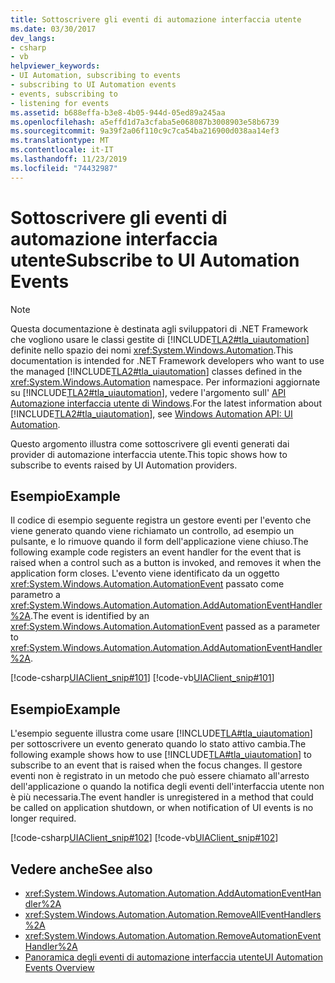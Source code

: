 ```yaml
---
title: Sottoscrivere gli eventi di automazione interfaccia utente
ms.date: 03/30/2017
dev_langs:
- csharp
- vb
helpviewer_keywords:
- UI Automation, subscribing to events
- subscribing to UI Automation events
- events, subscribing to
- listening for events
ms.assetid: b688effa-b3e8-4b05-944d-05ed89a245aa
ms.openlocfilehash: a5effd1d7a3cfaba5e068087b3008903e58b6739
ms.sourcegitcommit: 9a39f2a06f110c9c7ca54ba216900d038aa14ef3
ms.translationtype: MT
ms.contentlocale: it-IT
ms.lasthandoff: 11/23/2019
ms.locfileid: "74432987"
---
```

# <a name="subscribe-to-ui-automation-events"></a><span data-ttu-id="a0370-102">Sottoscrivere gli eventi di automazione interfaccia utente</span><span class="sxs-lookup"><span data-stu-id="a0370-102">Subscribe to UI Automation Events</span></span>
> [!NOTE]
> <span data-ttu-id="a0370-103">Questa documentazione è destinata agli sviluppatori di .NET Framework che vogliono usare le classi gestite di [!INCLUDE[TLA2#tla_uiautomation](../../../includes/tla2sharptla-uiautomation-md.md)] definite nello spazio dei nomi <xref:System.Windows.Automation>.</span><span class="sxs-lookup"><span data-stu-id="a0370-103">This documentation is intended for .NET Framework developers who want to use the managed [!INCLUDE[TLA2#tla_uiautomation](../../../includes/tla2sharptla-uiautomation-md.md)] classes defined in the <xref:System.Windows.Automation> namespace.</span></span> <span data-ttu-id="a0370-104">Per informazioni aggiornate su [!INCLUDE[TLA2#tla_uiautomation](../../../includes/tla2sharptla-uiautomation-md.md)], vedere l'argomento sull' [API Automazione interfaccia utente di Windows](/windows/win32/winauto/entry-uiauto-win32).</span><span class="sxs-lookup"><span data-stu-id="a0370-104">For the latest information about [!INCLUDE[TLA2#tla_uiautomation](../../../includes/tla2sharptla-uiautomation-md.md)], see [Windows Automation API: UI Automation](/windows/win32/winauto/entry-uiauto-win32).</span></span>  
  
 <span data-ttu-id="a0370-105">Questo argomento illustra come sottoscrivere gli eventi generati dai provider di automazione interfaccia utente.</span><span class="sxs-lookup"><span data-stu-id="a0370-105">This topic shows how to subscribe to events raised by UI Automation providers.</span></span>  
  
## <a name="example"></a><span data-ttu-id="a0370-106">Esempio</span><span class="sxs-lookup"><span data-stu-id="a0370-106">Example</span></span>  
 <span data-ttu-id="a0370-107">Il codice di esempio seguente registra un gestore eventi per l'evento che viene generato quando viene richiamato un controllo, ad esempio un pulsante, e lo rimuove quando il form dell'applicazione viene chiuso.</span><span class="sxs-lookup"><span data-stu-id="a0370-107">The following example code registers an event handler for the event that is raised when a control such as a button is invoked, and removes it when the application form closes.</span></span> <span data-ttu-id="a0370-108">L'evento viene identificato da un oggetto <xref:System.Windows.Automation.AutomationEvent> passato come parametro a <xref:System.Windows.Automation.Automation.AddAutomationEventHandler%2A>.</span><span class="sxs-lookup"><span data-stu-id="a0370-108">The event is identified by an <xref:System.Windows.Automation.AutomationEvent> passed as a parameter to <xref:System.Windows.Automation.Automation.AddAutomationEventHandler%2A>.</span></span>  
  
 [!code-csharp[UIAClient_snip#101](../../../samples/snippets/csharp/VS_Snippets_Wpf/UIAClient_snip/CSharp/ClientForm.cs#101)]
 [!code-vb[UIAClient_snip#101](../../../samples/snippets/visualbasic/VS_Snippets_Wpf/UIAClient_snip/VisualBasic/ClientForm.vb#101)]  
  
## <a name="example"></a><span data-ttu-id="a0370-109">Esempio</span><span class="sxs-lookup"><span data-stu-id="a0370-109">Example</span></span>  
 <span data-ttu-id="a0370-110">L'esempio seguente illustra come usare [!INCLUDE[TLA#tla_uiautomation](../../../includes/tlasharptla-uiautomation-md.md)] per sottoscrivere un evento generato quando lo stato attivo cambia.</span><span class="sxs-lookup"><span data-stu-id="a0370-110">The following example shows how to use [!INCLUDE[TLA#tla_uiautomation](../../../includes/tlasharptla-uiautomation-md.md)] to subscribe to an event that is raised when the focus changes.</span></span> <span data-ttu-id="a0370-111">Il gestore eventi non è registrato in un metodo che può essere chiamato all'arresto dell'applicazione o quando la notifica degli eventi dell'interfaccia utente non è più necessaria.</span><span class="sxs-lookup"><span data-stu-id="a0370-111">The event handler is unregistered in a method that could be called on application shutdown, or when notification of UI events is no longer required.</span></span>  
  
 [!code-csharp[UIAClient_snip#102](../../../samples/snippets/csharp/VS_Snippets_Wpf/UIAClient_snip/CSharp/ClientForm.cs#102)]
 [!code-vb[UIAClient_snip#102](../../../samples/snippets/visualbasic/VS_Snippets_Wpf/UIAClient_snip/VisualBasic/ClientForm.vb#102)]  
  
## <a name="see-also"></a><span data-ttu-id="a0370-112">Vedere anche</span><span class="sxs-lookup"><span data-stu-id="a0370-112">See also</span></span>

- <xref:System.Windows.Automation.Automation.AddAutomationEventHandler%2A>
- <xref:System.Windows.Automation.Automation.RemoveAllEventHandlers%2A>
- <xref:System.Windows.Automation.Automation.RemoveAutomationEventHandler%2A>
- [<span data-ttu-id="a0370-113">Panoramica degli eventi di automazione interfaccia utente</span><span class="sxs-lookup"><span data-stu-id="a0370-113">UI Automation Events Overview</span></span>](ui-automation-events-overview.md)
